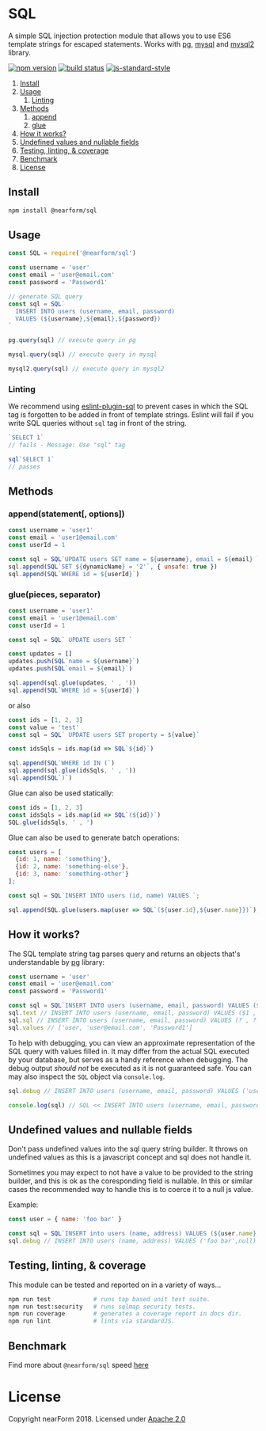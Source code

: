 # SQL
A simple SQL injection protection module that allows you to use ES6 template strings for escaped statements. Works with [pg](https://www.npmjs.com/package/pg), [mysql](https://www.npmjs.com/package/mysql) and [mysql2](https://www.npmjs.com/package/mysql2) library.

[![npm version][1]][2] [![build status][3]][4] [![js-standard-style][5]][6]



1. [Install](#install)
2. [Usage](#usage)
    1. [Linting](#linting)
3. [Methods](#methods)
    1. [append](#appendstatement)
    2. [glue](#gluepieces-separator)
4. [How it works?](#how-it-works)
5. [Undefined values and nullable fields](#undefined-values-and-nullable-fields)
6. [Testing, linting, & coverage](#testing-linting--coverage)
7. [Benchmark](#benchmark)
8. [License](#license)

## Install

```sh
npm install @nearform/sql
```

## Usage

```js
const SQL = require('@nearform/sql')

const username = 'user'
const email = 'user@email.com'
const password = 'Password1'

// generate SQL query
const sql = SQL`
  INSERT INTO users (username, email, password)
  VALUES (${username},${email},${password})
`

pg.query(sql) // execute query in pg

mysql.query(sql) // execute query in mysql

mysql2.query(sql) // execute query in mysql2
```

### Linting
We recommend using [eslint-plugin-sql](https://github.com/gajus/eslint-plugin-sql#eslint-plugin-sql-rules-no-unsafe-query) to prevent cases in which the SQL tag is forgotten to be added in front of template strings. Eslint will fail if you write SQL queries without `sql` tag in front of the string.

```js
`SELECT 1`
// fails - Message: Use "sql" tag

sql`SELECT 1`
// passes
```

## Methods
### append(statement[, options])
```js
const username = 'user1'
const email = 'user1@email.com'
const userId = 1

const sql = SQL`UPDATE users SET name = ${username}, email = ${email} `
sql.append(SQL`SET ${dynamicName} = '2'`, { unsafe: true })
sql.append(SQL`WHERE id = ${userId}`)
```

### glue(pieces, separator)
```js
const username = 'user1'
const email = 'user1@email.com'
const userId = 1

const sql = SQL` UPDATE users SET `

const updates = []
updates.push(SQL`name = ${username}`)
updates.push(SQL`email = ${email}`)

sql.append(sql.glue(updates, ' , '))
sql.append(SQL`WHERE id = ${userId}`)
```

or also

```js
const ids = [1, 2, 3]
const value = 'test'
const sql = SQL` UPDATE users SET property = ${value}`

const idsSqls = ids.map(id => SQL`${id}`)

sql.append(SQL`WHERE id IN (`)
sql.append(sql.glue(idsSqls, ' , '))
sql.append(SQL`)`)
```

Glue can also be used statically:
```js
const ids = [1, 2, 3]
const idsSqls = ids.map(id => SQL`(${id})`)
SQL.glue(idsSqls, ' , ')
```

Glue can also be used to generate batch operations:
```js
const users = [
  {id: 1, name: 'something'},
  {id: 2, name: 'something-else'},
  {id: 3, name: 'something-other'}
];

const sql = SQL`INSERT INTO users (id, name) VALUES `;

sql.append(SQL.glue(users.map(user => SQL`(${user.id},${user.name}})`), ','));
```

## How it works?
The SQL template string tag parses query and returns an objects that's understandable by [pg](https://www.npmjs.com/package/pg) library:
```js
const username = 'user'
const email = 'user@email.com'
const password = 'Password1'

const sql = SQL`INSERT INTO users (username, email, password) VALUES (${username},${email},${password})` // generate SQL query
sql.text // INSERT INTO users (username, email, password) VALUES ($1 , $2 , $3) - for pg
sql.sql // INSERT INTO users (username, email, password) VALUES (? , ? , ?) - for mysql and mysql2
sql.values // ['user, 'user@email.com', 'Password1']
```

To help with debugging, you can view an approximate representation of the SQL query with values filled in. It may differ from the actual SQL executed by your database, but serves as a handy reference when debugging. The debug output *should not* be executed as it is not guaranteed safe. You can may also inspect the `SQL` object via `console.log`.

```js
sql.debug // INSERT INTO users (username, email, password) VALUES ('user','user@email.com','Password1')

console.log(sql) // SQL << INSERT INTO users (username, email, password) VALUES ('user','user@email.com','Password1') >> 

```

## Undefined values and nullable fields

Don't pass undefined values into the sql query string builder. It throws on undefined values as this is a javascript concept and sql does not handle it.

Sometimes you may expect to not have a value to be provided to the string builder, and this is ok as the coresponding field is nullable. In this or similar cases the recommended way to handle this is to coerce it to a null js value.

Example:
```js
const user = { name: 'foo bar' }

const sql = SQL`INSERT into users (name, address) VALUES (${user.name},${user.address || null})`
sql.debug // INSERT INTO users (name, address) VALUES ('foo bar',null)
```

## Testing, linting, & coverage
This module can be tested and reported on in a variety of ways...
```sh
npm run test            # runs tap based unit test suite.
npm run test:security   # runs sqlmap security tests.
npm run coverage        # generates a coverage report in docs dir.
npm run lint            # lints via standardJS.
```

## Benchmark
Find more about `@nearform/sql` speed [here](benchmark)

# License
Copyright nearForm 2018. Licensed under
[Apache 2.0](<https://tldrlegal.com/license/apache-license-2.0-(apache-2.0)>)

[1]: https://img.shields.io/npm/v/@nearform/sql.svg?style=flat-square
[2]: https://npmjs.org/package/@nearform/sql
[3]: https://circleci.com/gh/nearform/sql/tree/master.svg?style=shield&circle-token=ec5a946d225c797d503fc5a748137db7b82ab47f
[4]: https://circleci.com/gh/nearform/sql
[5]: https://img.shields.io/badge/code%20style-standard-brightgreen.svg?style=flat-square
[6]: https://github.com/feross/standard
